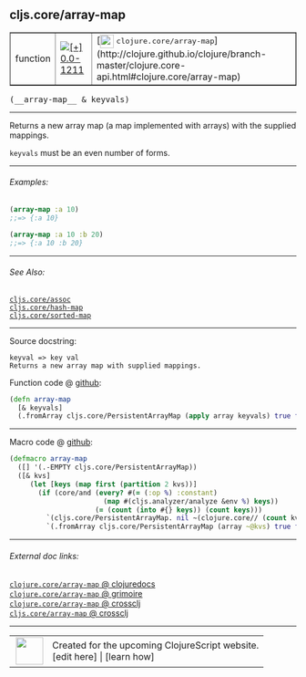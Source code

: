 ## cljs.core/array-map



 <table border="1">
<tr>
<td>function</td>
<td><a href="https://github.com/cljsinfo/cljs-api-docs/tree/0.0-1211"><img valign="middle" alt="[+] 0.0-1211" title="Added in 0.0-1211" src="https://img.shields.io/badge/+-0.0--1211-lightgrey.svg"></a> </td>
<td>
[<img height="24px" valign="middle" src="http://i.imgur.com/1GjPKvB.png"> <samp>clojure.core/array-map</samp>](http://clojure.github.io/clojure/branch-master/clojure.core-api.html#clojure.core/array-map)
</td>
</tr>
</table>


 <samp>
(__array-map__ & keyvals)<br>
</samp>

---

Returns a new array map (a map implemented with arrays) with the supplied mappings.

`keyvals` must be an even number of forms.

---

###### Examples:

```clj
(array-map :a 10)
;;=> {:a 10}

(array-map :a 10 :b 20)
;;=> {:a 10 :b 20}
```

---

###### See Also:

[`cljs.core/assoc`](cljs.core_assoc.md)<br>
[`cljs.core/hash-map`](cljs.core_hash-map.md)<br>
[`cljs.core/sorted-map`](cljs.core_sorted-map.md)<br>

---


Source docstring:

```
keyval => key val
Returns a new array map with supplied mappings.
```


Function code @ [github](https://github.com/clojure/clojurescript/blob/r3148/src/cljs/cljs/core.cljs#L7438-L7442):

```clj
(defn array-map
  [& keyvals]
  (.fromArray cljs.core/PersistentArrayMap (apply array keyvals) true false))
```

<!--
Repo - tag - source tree - lines:

 <pre>
clojurescript @ r3148
└── src
    └── cljs
        └── cljs
            └── <ins>[core.cljs:7438-7442](https://github.com/clojure/clojurescript/blob/r3148/src/cljs/cljs/core.cljs#L7438-L7442)</ins>
</pre>

-->

---

Macro code @ [github](https://github.com/clojure/clojurescript/blob/r3148/src/clj/cljs/core.clj#L1707-L1715):

```clj
(defmacro array-map
  ([] '(.-EMPTY cljs.core/PersistentArrayMap))
  ([& kvs]
     (let [keys (map first (partition 2 kvs))]
       (if (core/and (every? #(= (:op %) :constant)
                       (map #(cljs.analyzer/analyze &env %) keys))
                     (= (count (into #{} keys)) (count keys)))
         `(cljs.core/PersistentArrayMap. nil ~(clojure.core// (count kvs) 2) (array ~@kvs) nil)
         `(.fromArray cljs.core/PersistentArrayMap (array ~@kvs) true false)))))
```

<!--
Repo - tag - source tree - lines:

 <pre>
clojurescript @ r3148
└── src
    └── clj
        └── cljs
            └── <ins>[core.clj:1707-1715](https://github.com/clojure/clojurescript/blob/r3148/src/clj/cljs/core.clj#L1707-L1715)</ins>
</pre>
-->

---


###### External doc links:

[`clojure.core/array-map` @ clojuredocs](http://clojuredocs.org/clojure.core/array-map)<br>
[`clojure.core/array-map` @ grimoire](http://conj.io/store/v1/org.clojure/clojure/1.7.0-beta3/clj/clojure.core/array-map/)<br>
[`clojure.core/array-map` @ crossclj](http://crossclj.info/fun/clojure.core/array-map.html)<br>
[`cljs.core/array-map` @ crossclj](http://crossclj.info/fun/cljs.core.cljs/array-map.html)<br>

---

 <table>
<tr><td>
<img valign="middle" align="right" width="48px" src="http://i.imgur.com/Hi20huC.png">
</td><td>
Created for the upcoming ClojureScript website.<br>
[edit here] | [learn how]
</td></tr></table>

[edit here]:https://github.com/cljsinfo/cljs-api-docs/blob/master/cljsdoc/cljs.core_array-map.cljsdoc
[learn how]:https://github.com/cljsinfo/cljs-api-docs/wiki/cljsdoc-files

<!--

This information was too distracting to show to readers, but I'll leave it
commented here since it is helpful to:

- pretty-print the data used to generate this document
- and show how to retrieve that data



The API data for this symbol:

```clj
{:description "Returns a new array map (a map implemented with arrays) with the supplied mappings.\n\n`keyvals` must be an even number of forms.",
 :ns "cljs.core",
 :name "array-map",
 :signature ["[& keyvals]"],
 :history [["+" "0.0-1211"]],
 :type "function",
 :related ["cljs.core/assoc"
           "cljs.core/hash-map"
           "cljs.core/sorted-map"],
 :full-name-encode "cljs.core_array-map",
 :source {:code "(defn array-map\n  [& keyvals]\n  (.fromArray cljs.core/PersistentArrayMap (apply array keyvals) true false))",
          :title "Function code",
          :repo "clojurescript",
          :tag "r3148",
          :filename "src/cljs/cljs/core.cljs",
          :lines [7438 7442]},
 :extra-sources [{:code "(defmacro array-map\n  ([] '(.-EMPTY cljs.core/PersistentArrayMap))\n  ([& kvs]\n     (let [keys (map first (partition 2 kvs))]\n       (if (core/and (every? #(= (:op %) :constant)\n                       (map #(cljs.analyzer/analyze &env %) keys))\n                     (= (count (into #{} keys)) (count keys)))\n         `(cljs.core/PersistentArrayMap. nil ~(clojure.core// (count kvs) 2) (array ~@kvs) nil)\n         `(.fromArray cljs.core/PersistentArrayMap (array ~@kvs) true false)))))",
                  :title "Macro code",
                  :repo "clojurescript",
                  :tag "r3148",
                  :filename "src/clj/cljs/core.clj",
                  :lines [1707 1715]}],
 :examples [{:id "198026",
             :content "```clj\n(array-map :a 10)\n;;=> {:a 10}\n\n(array-map :a 10 :b 20)\n;;=> {:a 10 :b 20}\n```"}],
 :full-name "cljs.core/array-map",
 :clj-symbol "clojure.core/array-map",
 :docstring "keyval => key val\nReturns a new array map with supplied mappings."}

```

Retrieve the API data for this symbol:

```clj
;; from Clojure REPL
(require '[clojure.edn :as edn])
(-> (slurp "https://raw.githubusercontent.com/cljsinfo/cljs-api-docs/catalog/cljs-api.edn")
    (edn/read-string)
    (get-in [:symbols "cljs.core/array-map"]))
```

-->
